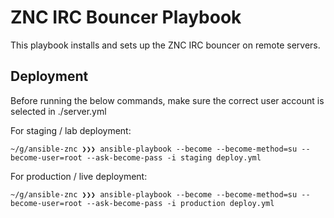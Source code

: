 # ZNC IRC Bouncer Playbook

This playbook installs and sets up the ZNC IRC bouncer on remote servers.

## Deployment

Before running the below commands, make sure the correct user account is selected in ./server.yml

For staging / lab deployment:

```shell
~/g/ansible-znc ❯❯❯ ansible-playbook --become --become-method=su --become-user=root --ask-become-pass -i staging deploy.yml
```

For production / live deployment:

```shell
~/g/ansible-znc ❯❯❯ ansible-playbook --become --become-method=su --become-user=root --ask-become-pass -i production deploy.yml
```
